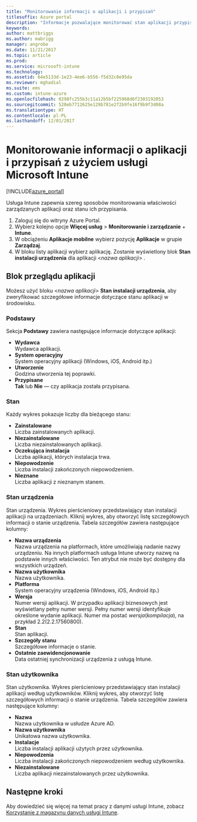 ```yaml
---
title: "Monitorowanie informacji o aplikacji i przypisań"
titlesuffix: Azure portal
description: "Informacje pozwalające monitorować stan aplikacji przypisanej do użytkowników lub urządzeń."
keywords: 
author: mattbriggs
ms.author: mabrigg
manager: angrobe
ms.date: 11/21/2017
ms.topic: article
ms.prod: 
ms.service: microsoft-intune
ms.technology: 
ms.assetid: 64e5133d-1e23-4ee6-b556-f5d32c0e95da
ms.reviewer: mghadial
ms.suite: ems
ms.custom: intune-azure
ms.openlocfilehash: 0298fc255b3c11a12b5bf225968d6f2303192053
ms.sourcegitcommit: 520eb7712625e129b781e2f2b9fe16f9b9f3d08a
ms.translationtype: HT
ms.contentlocale: pl-PL
ms.lasthandoff: 12/01/2017
---
```

# <a name="how-to-monitor-app-information-and-assignments-with-microsoft-intune"></a>Monitorowanie informacji o aplikacji i przypisań z użyciem usługi Microsoft Intune

[!INCLUDE[azure_portal](./includes/azure_portal.md)]

Usługa Intune zapewnia szereg sposobów monitorowania właściwości zarządzanych aplikacji oraz stanu ich przypisania.

1. Zaloguj się do witryny Azure Portal.
2. Wybierz kolejno opcje **Więcej usług** > **Monitorowanie i zarządzanie** + **Intune**.
3. W obciążeniu **Aplikacje mobilne** wybierz pozycję **Aplikacje** w grupie **Zarządzaj**.
5. W bloku listy aplikacji wybierz aplikację. Zostanie wyświetlony blok **Stan instalacji urządzenia** dla aplikacji <*nazwa aplikacji*> .

## <a name="app-overview-blade"></a>Blok przeglądu aplikacji

Możesz użyć bloku <*nazwa aplikacji*> **Stan instalacji urządzenia**, aby zweryfikować szczegółowe informacje dotyczące stanu aplikacji w środowisku.

### <a name="essentials"></a>Podstawy

Sekcja **Podstawy** zawiera następujące informacje dotyczące aplikacji:

 - **Wydawca**  
Wydawca aplikacji.
 - **System operacyjny**  
System operacyjny aplikacji (Windows, iOS, Android itp.)
 - **Utworzenie**  
Godzina utworzenia tej poprawki.
 - **Przypisane**  
**Tak** lub **Nie** — czy aplikacja została przypisana.

### <a name="status"></a>Stan
Każdy wykres pokazuje liczby dla bieżącego stanu:

 - **Zainstalowane**  
Liczba zainstalowanych aplikacji.
 - **Niezainstalowane**  
Liczba niezainstalowanych aplikacji.
 - **Oczekująca instalacja**  
Liczba aplikacji, których instalacja trwa.
 - **Niepowodzenie**  
Liczba instalacji zakończonych niepowodzeniem.
 - **Nieznane**  
Liczba aplikacji z nieznanym stanem.

### <a name="device-status"></a>Stan urządzenia

Stan urządzenia. Wykres pierścieniowy przedstawiający stan instalacji aplikacji na urządzeniach. Kliknij wykres, aby otworzyć listę szczegółowych informacji o stanie urządzenia. Tabela szczegółów zawiera następujące kolumny:

 - **Nazwa urządzenia**  
Nazwa urządzenia na platformach, które umożliwiają nadanie nazwy urządzeniu. Na innych platformach usługa Intune utworzy nazwę na podstawie innych właściwości. Ten atrybut nie może być dostępny dla wszystkich urządzeń.
 - **Nazwa użytkownika**  
Nazwa użytkownika.
 - **Platforma**  
System operacyjny urządzenia (Windows, iOS, Android itp.)
 - **Wersja**  
Numer wersji aplikacji. W przypadku aplikacji biznesowych jest wyświetlany pełny numer wersji. Pełny numer wersji identyfikuje określone wydanie aplikacji. Numer ma postać _wersja_(_kompilacja_), na przykład 2.2(2.2.17560800).
 - **Stan**  
Stan aplikacji.
 - **Szczegóły stanu**  
Szczegółowe informacje o stanie.
 - **Ostatnie zaewidencjonowanie**  
Data ostatniej synchronizacji urządzenia z usługą Intune.


### <a name="user-status"></a>Stan użytkownika

Stan użytkownika. Wykres pierścieniowy przedstawiający stan instalacji aplikacji według użytkowników. Kliknij wykres, aby otworzyć listę szczegółowych informacji o stanie urządzenia. Tabela szczegółów zawiera następujące kolumny:
 - **Nazwa**  
Nazwa użytkownika w usłudze Azure AD.
 - **Nazwa użytkownika**  
Unikatowa nazwa użytkownika.
 - **Instalacje**  
Liczba instalacji aplikacji użytych przez użytkownika.
 - **Niepowodzenia**  
Liczba instalacji zakończonych niepowodzeniem według użytkownika.
 - **Niezainstalowane**  
Liczba aplikacji niezainstalowanych przez użytkownika.


## <a name="next-steps"></a>Następne kroki

Aby dowiedzieć się więcej na temat pracy z danymi usługi Intune, zobacz [Korzystanie z magazynu danych usługi Intune](reports-nav-create-intune-reports.md).